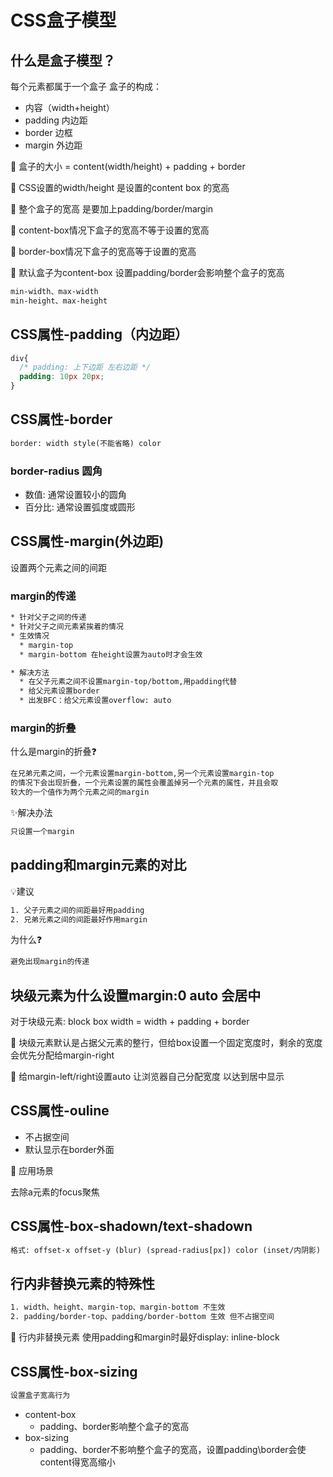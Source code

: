 # CSS盒子模型

## 什么是盒子模型？
每个元素都属于一个盒子
盒子的构成：
* 内容（width+height）
* padding 内边距
* border 边框
* margin 外边距

🎈 盒子的大小 = content(width/height) + padding + border

🎈 CSS设置的width/height 是设置的content box 的宽高

🎈 整个盒子的宽高 是要加上padding/border/margin

🎈 content-box情况下盒子的宽高不等于设置的宽高

🎈 border-box情况下盒子的宽高等于设置的宽高

🎈 默认盒子为content-box 设置padding/border会影响整个盒子的宽高



```tex
min-width、max-width
min-height、max-height
```

## CSS属性-padding（内边距）
```css
div{
  /* padding: 上下边距 左右边距 */
  padding: 10px 20px;
}
```

## CSS属性-border
```tex
border: width style(不能省略) color
```
### border-radius 圆角
* 数值: 通常设置较小的圆角
* 百分比: 通常设置弧度或圆形

## CSS属性-margin(外边距)
设置两个元素之间的间距

### margin的传递
```tex
* 针对父子之间的传递
* 针对父子之间元素紧挨着的情况
* 生效情况
  * margin-top
  * margin-bottom 在height设置为auto时才会生效

* 解决方法
  * 在父子元素之间不设置margin-top/bottom,用padding代替
  * 给父元素设置border
  * 出发BFC：给父元素设置overflow: auto
```
### margin的折叠
什么是margin的折叠❓
```tex
在兄弟元素之间，一个元素设置margin-bottom,另一个元素设置margin-top 
的情况下会出现折叠，一个元素设置的属性会覆盖掉另一个元素的属性，并且会取
较大的一个值作为两个元素之间的margin
```
✨解决办法
```tex
只设置一个margin
```

## padding和margin元素的对比
💡建议
```tex
1. 父子元素之间的间距最好用padding
2. 兄弟元素之间的间距最好作用margin
```
为什么❓
```tex
避免出现margin的传递
```

## 块级元素为什么设置margin:0 auto 会居中
对于块级元素: block box width = width + padding + border

🚀 块级元素默认是占据父元素的整行，但给box设置一个固定宽度时，剩余的宽度会优先分配给margin-right

🚩 给margin-left/right设置auto 让浏览器自己分配宽度 以达到居中显示


## CSS属性-ouline
* 不占据空间
* 默认显示在border外面

🎈 应用场景

去除a元素的focus聚焦

## CSS属性-box-shadown/text-shadown
```tex
格式: offset-x offset-y (blur) (spread-radius[px]) color (inset/内阴影)
```

## 行内非替换元素的特殊性
```tex
1. width、height、margin-top、margin-bottom 不生效
2. padding/border-top、padding/border-bottom 生效 但不占据空间
```
🎈 行内非替换元素 使用padding和margin时最好display: inline-block

## CSS属性-box-sizing
```tex
设置盒子宽高行为
```
* content-box
  * padding、border影响整个盒子的宽高
* box-sizing
  * padding、border不影响整个盒子的宽高，设置padding\border会使content得宽高缩小